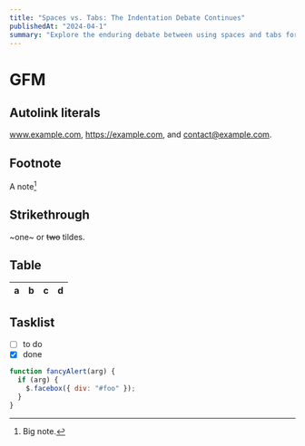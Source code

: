 ```yaml
---
title: "Spaces vs. Tabs: The Indentation Debate Continues"
publishedAt: "2024-04-1"
summary: "Explore the enduring debate between using spaces and tabs for code indentation, and why this choice matters more than you might think."
---
```


# GFM

## Autolink literals

www.example.com, https://example.com, and contact@example.com.

## Footnote

A note[^1]

[^1]: Big note.

## Strikethrough

~one~ or ~~two~~ tildes.

## Table

| a   | b   |   c |  d  |
| --- | :-- | --: | :-: |

## Tasklist

- [ ] to do
- [x] done

```js {1,3-4} showLineNumbers
function fancyAlert(arg) {
  if (arg) {
    $.facebox({ div: "#foo" });
  }
}
```
